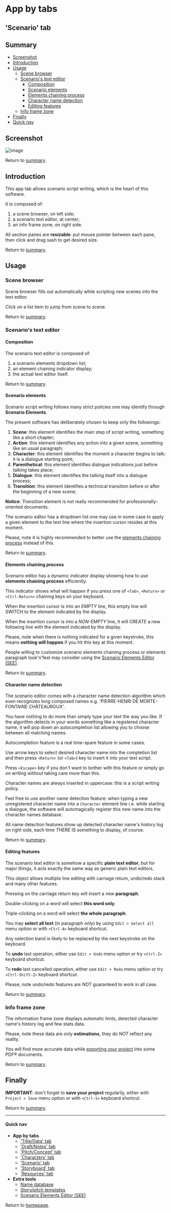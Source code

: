 
# App by tabs

## <a name="scenario-tab"/>'Scenario' tab

## <a name="summary"/>Summary

* [Screenshot](#screenshot)
* [Introduction](#introduction)
* [Usage](#usage)
    * [Scene browser](#browser)
    * [Scenario's text editor](#editor)
        * [Composition](#composition)
        * [Scenario elements](#elements)
        * [Elements chaining process](#switch_create)
        * [Character name detection](#detection)
        * [Editing features](#features)
    * [Info frame zone](#information)
* [Finally](#finally)
* [Quick nav](#quick-nav)


## <a name="screenshot"/>Screenshot

![image](../../images/screenshots/screenshot-008.png)

Return to [summary](#summary).


## <a name="introduction"/>Introduction

This app tab allows scenario script writing, which is the heart of this
software.

It is composed of:

1. a scene browser, on left side;
1. a scenario text editor, at center;
1. an info frame zone, on right side.

All section panes are **resizable**: put mouse pointer between each
pane, then click and drag sash to get desired size.

Return to [summary](#summary).


## <a name="usage"/>Usage

### <a name="browser"/>Scene browser

Scene browser fills out automatically while scripting new scenes into
the text editor.

Click on a list item to jump from scene to scene.

Return to [summary](#summary).

### <a name="editor"/>Scenario's text editor

#### <a name="composition"/>Composition

The scenario text editor is composed of:

1. a scenario elements dropdown list;
1. an element chaining indicator display;
1. the actual text editor itself.

Return to [summary](#summary).

#### <a name="elements"/>Scenario elements

Scenario script writing follows many strict policies one may identify
through **Scenario Elements**.

The present software has deliberately chosen to keep only the
followings:

1. **Scene**: this element identifies the main step of script writing,
something like a short chapter;
1. **Action**: this element identifies any action into a given scene,
something like an usual paragraph;
1. **Character**: this element identifies the moment a character begins
to talk; it is a dialogue starting point;
1. **Parenthetical**: this element identifies dialogue indications just
before talking takes place;
1. **Dialogue**: this element identifies the talking itself into a
dialogue process;
1. **Transition**: this element identifies a technical transition before
or after the beginning of a new scene;

**Notice**: *Transition* element is not really recommended for
professionally-oriented documents.

The scenario editor has a dropdown list one may use in some case to
apply a given element to the text line where the insertion cursor
resides at this moment.

Please, note it is highly recommended to better use the [elements
chaining process](#switch_create) instead of this.

Return to [summary](#summary).

#### <a name="switch_create"/>Elements chaining process

Scenario editor has a dynamic indicator display showing how to use
**elements chaining process** efficiently.

This indicator shows what will happen if you press one of `<Tab>`,
`<Return>` or `<Ctrl-Return>` chaining keys on your keyboard.

When the insertion cursor is into an *EMPTY* line, this empty line will
*SWITCH* to the element indicated by the display.

When the insertion cursor is into a *NON-EMPTY* line, it will *CREATE*
a new following line with the element indicated by the display.

Please, note when there is nothing indicated for a given keystroke,
this means **nothing will happen** if you hit this key at this moment.

People willing to customize scenario elements chaining process or
elements paragraph look'n'feel may consider using the
[Scenario Elements Editor (SEE)](en_tools_scenario_elements_editor.html).

Return to [summary](#summary).

#### <a name="detection"/>Character name detection

The scenario editor comes with a character name detection algorithm
which even recognizes long composed names e.g. 'PIERRE-HENRI DE
MORTE-FONTAINE CHÂTEAUROUX'.

You have nothing to do more than simply type your text the way you
like. If the algorithm detects in your words something like a
registered character name, it will pop down an autocompletion list
allowing you to choose between all matching names.

Autocompletion feature is a real time-spare feature in some cases.

Use arrow keys to select desired character name into the completion
list and then press `<Return>` (or `<Tab>`) key to insert it into your
text script.

Press `<Escape>` key if you don't want to bother with this feature or
simply go on writing without taking care more than this.

Character names are always inserted in uppercase: this is a script
writing policy.

Feel free to use another name detection feature: when typing a new
unregistered character name into a `Character` element line i.e. while
starting a dialogue, the software will automagically register this new
name into the character names database.

All name detection features show up detected character name's history
log on right side, each time *THERE IS* something to display, of
course.

Return to [summary](#summary).

#### <a name="features"/>Editing features

The scenario text editor is somehow a specific **plain text editor**,
but for major things, it acts exactly the same way as generic plain
text editors.

This object allows multiple line editing with carriage return,
undo/redo stack and many other features.

Pressing on the carriage return key will insert a new **paragraph**.

Double-clicking on a word will select **this word only**.

Triple-clicking on a word will select **the whole paragraph**.

You may **select all text** (in paragraph only) by using `Edit > Select
all` menu option or with `<Ctrl-A>` keyboard shortcut.

Any selection band is likely to be replaced by the next keystroke on
the keyboard.

To **undo** last operation, either use `Edit > Undo` menu option or try
`<Ctrl-Z>` keyboard shortcut.

To **redo** last cancelled operation, either use `Edit > Redo` menu
option or try `<Ctrl-Shift-Z>` keyboard shortcut.

Please, note undo/redo features are *NOT* guaranteed to work in all
case.

Return to [summary](#summary).

### <a name="information"/>Info frame zone

The information frame zone displays automatic hints, detected character
name's history log and few stats data.

Please, note these data are only **estimations**, they do *NOT* reflect
any reality.

You will find more accurate data while
[exporting your project](en_app_topmenu.html#project_export_pdf) into some
PDF&reg; documents.

Return to [summary](#summary).


## <a name="finally"/>Finally

**IMPORTANT**: don't forget to **save your project** regularily, either
with `Project > Save` menu option or with `<Ctrl-S>` keyboard shortcut.

Return to [summary](#summary).

---

#### <a name="quick-nav"/>Quick nav

* **App by tabs**
    * ['Title/Data' tab](en_tab_title_data.html)
    * ['Draft/Notes' tab](en_tab_draft_notes.html)
    * ['Pitch/Concept' tab](en_tab_pitch_concept.html)
    * ['Characters' tab](en_tab_characters.html)
    * ['Scenario' tab](en_tab_scenario.html)
    * ['Storyboard' tab](en_tab_storyboard.html)
    * ['Resources' tab](en_tab_resources.html)
* **Extra tools**
    * [Name database](en_tools_name_db.html)
    * [Story/pitch templates](en_tools_pitch_templates.html)
    * [Scenario Elements Editor (SEE)](en_tools_scenario_elements_editor.html)

Return to [homepage](index.html).
